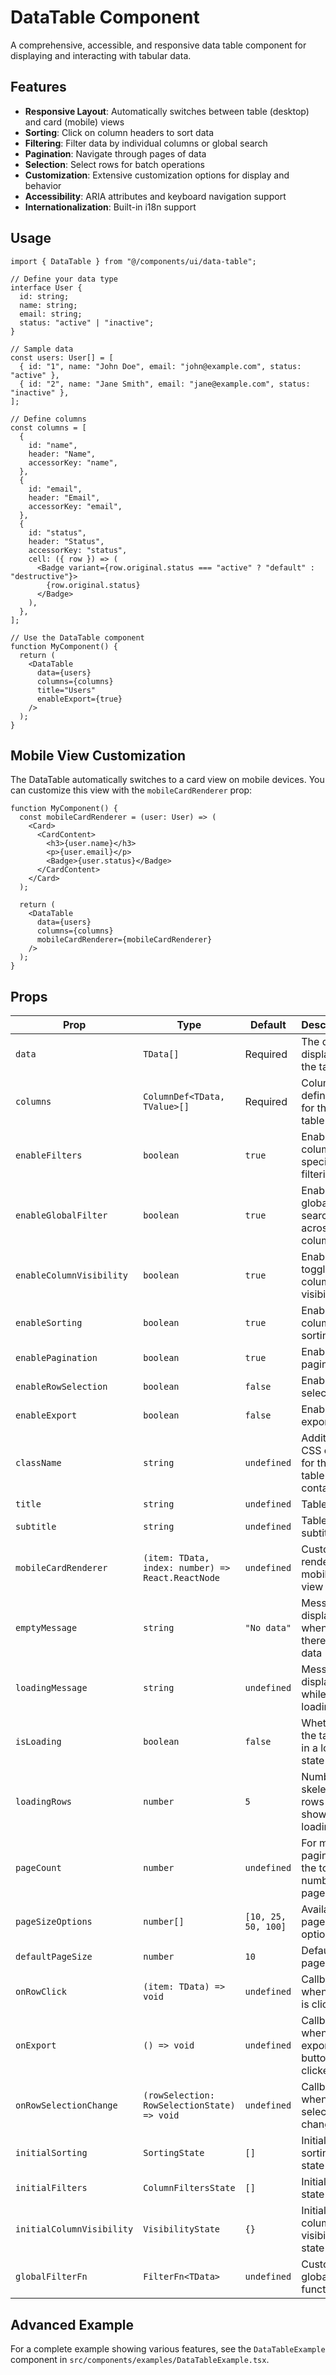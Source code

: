 # DataTable Component

A comprehensive, accessible, and responsive data table component for displaying and interacting with tabular data.

## Features

- **Responsive Layout**: Automatically switches between table (desktop) and card (mobile) views
- **Sorting**: Click on column headers to sort data
- **Filtering**: Filter data by individual columns or global search
- **Pagination**: Navigate through pages of data
- **Selection**: Select rows for batch operations
- **Customization**: Extensive customization options for display and behavior
- **Accessibility**: ARIA attributes and keyboard navigation support
- **Internationalization**: Built-in i18n support

## Usage

```tsx
import { DataTable } from "@/components/ui/data-table";

// Define your data type
interface User {
  id: string;
  name: string;
  email: string;
  status: "active" | "inactive";
}

// Sample data
const users: User[] = [
  { id: "1", name: "John Doe", email: "john@example.com", status: "active" },
  { id: "2", name: "Jane Smith", email: "jane@example.com", status: "inactive" },
];

// Define columns
const columns = [
  {
    id: "name",
    header: "Name",
    accessorKey: "name",
  },
  {
    id: "email",
    header: "Email",
    accessorKey: "email",
  },
  {
    id: "status",
    header: "Status",
    accessorKey: "status",
    cell: ({ row }) => (
      <Badge variant={row.original.status === "active" ? "default" : "destructive"}>
        {row.original.status}
      </Badge>
    ),
  },
];

// Use the DataTable component
function MyComponent() {
  return (
    <DataTable
      data={users}
      columns={columns}
      title="Users"
      enableExport={true}
    />
  );
}
```

## Mobile View Customization

The DataTable automatically switches to a card view on mobile devices. You can customize this view with the `mobileCardRenderer` prop:

```tsx
function MyComponent() {
  const mobileCardRenderer = (user: User) => (
    <Card>
      <CardContent>
        <h3>{user.name}</h3>
        <p>{user.email}</p>
        <Badge>{user.status}</Badge>
      </CardContent>
    </Card>
  );

  return (
    <DataTable
      data={users}
      columns={columns}
      mobileCardRenderer={mobileCardRenderer}
    />
  );
}
```

## Props

| Prop | Type | Default | Description |
|------|------|---------|-------------|
| `data` | `TData[]` | Required | The data to display in the table |
| `columns` | `ColumnDef<TData, TValue>[]` | Required | Column definitions for the table |
| `enableFilters` | `boolean` | `true` | Enable column-specific filtering |
| `enableGlobalFilter` | `boolean` | `true` | Enable global search across all columns |
| `enableColumnVisibility` | `boolean` | `true` | Enable toggling column visibility |
| `enableSorting` | `boolean` | `true` | Enable column sorting |
| `enablePagination` | `boolean` | `true` | Enable pagination |
| `enableRowSelection` | `boolean` | `false` | Enable row selection |
| `enableExport` | `boolean` | `false` | Enable data export |
| `className` | `string` | `undefined` | Additional CSS class for the table container |
| `title` | `string` | `undefined` | Table title |
| `subtitle` | `string` | `undefined` | Table subtitle |
| `mobileCardRenderer` | `(item: TData, index: number) => React.ReactNode` | `undefined` | Custom renderer for mobile card view |
| `emptyMessage` | `string` | `"No data"` | Message to display when there's no data |
| `loadingMessage` | `string` | `undefined` | Message to display while loading |
| `isLoading` | `boolean` | `false` | Whether the table is in a loading state |
| `loadingRows` | `number` | `5` | Number of skeleton rows to show when loading |
| `pageCount` | `number` | `undefined` | For manual pagination, the total number of pages |
| `pageSizeOptions` | `number[]` | `[10, 25, 50, 100]` | Available page size options |
| `defaultPageSize` | `number` | `10` | Default page size |
| `onRowClick` | `(item: TData) => void` | `undefined` | Callback when a row is clicked |
| `onExport` | `() => void` | `undefined` | Callback when export button is clicked |
| `onRowSelectionChange` | `(rowSelection: RowSelectionState) => void` | `undefined` | Callback when row selection changes |
| `initialSorting` | `SortingState` | `[]` | Initial sorting state |
| `initialFilters` | `ColumnFiltersState` | `[]` | Initial filters state |
| `initialColumnVisibility` | `VisibilityState` | `{}` | Initial column visibility state |
| `globalFilterFn` | `FilterFn<TData>` | `undefined` | Custom global filter function |

## Advanced Example

For a complete example showing various features, see the `DataTableExample` component in `src/components/examples/DataTableExample.tsx`. 